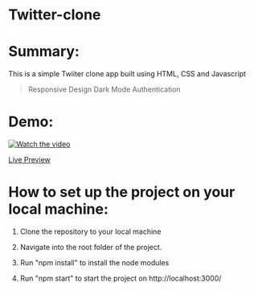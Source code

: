 # Twitter-clone

# Summary: 

This is a simple Twiiter clone app built using HTML, CSS and Javascript 

> Responsive Design
> Dark Mode
> Authentication


# Demo:
[![Watch the video](https://j.gifs.com/OMnpXB.gif)](https://asyraf-labs.github.io/Twitter-clone/)

[Live Preview](https://asyraf-labs.github.io/Twitter-clone/)

# How to set up the project on your local machine:

1. Clone the repository to your local machine

2. Navigate into the root folder of the project.

3. Run "npm install" to install the node modules

4. Run "npm start" to start the project on http://localhost:3000/



